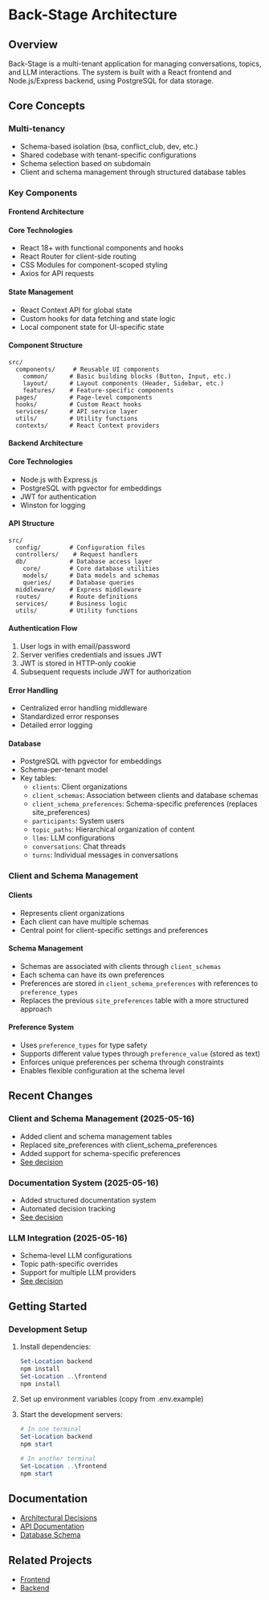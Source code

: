 # Back-Stage Architecture

## Overview
Back-Stage is a multi-tenant application for managing conversations, topics, and LLM interactions. The system is built with a React frontend and Node.js/Express backend, using PostgreSQL for data storage.

## Core Concepts

### Multi-tenancy
- Schema-based isolation (bsa, conflict_club, dev, etc.)
- Shared codebase with tenant-specific configurations
- Schema selection based on subdomain
- Client and schema management through structured database tables

### Key Components

#### Frontend Architecture

#### Core Technologies
- React 18+ with functional components and hooks
- React Router for client-side routing
- CSS Modules for component-scoped styling
- Axios for API requests

#### State Management
- React Context API for global state
- Custom hooks for data fetching and state logic
- Local component state for UI-specific state

#### Component Structure
```
src/
  components/     # Reusable UI components
    common/      # Basic building blocks (Button, Input, etc.)
    layout/      # Layout components (Header, Sidebar, etc.)
    features/    # Feature-specific components
  pages/         # Page-level components
  hooks/         # Custom React hooks
  services/      # API service layer
  utils/         # Utility functions
  contexts/      # React Context providers
```

#### Backend Architecture

#### Core Technologies
- Node.js with Express.js
- PostgreSQL with pgvector for embeddings
- JWT for authentication
- Winston for logging

#### API Structure
```
src/
  config/        # Configuration files
  controllers/    # Request handlers
  db/            # Database access layer
    core/        # Core database utilities
    models/      # Data models and schemas
    queries/     # Database queries
  middleware/    # Express middleware
  routes/        # Route definitions
  services/      # Business logic
  utils/         # Utility functions
```

#### Authentication Flow
1. User logs in with email/password
2. Server verifies credentials and issues JWT
3. JWT is stored in HTTP-only cookie
4. Subsequent requests include JWT for authorization

#### Error Handling
- Centralized error handling middleware
- Standardized error responses
- Detailed error logging

#### Database
- PostgreSQL with pgvector for embeddings
- Schema-per-tenant model
- Key tables:
  - `clients`: Client organizations
  - `client_schemas`: Association between clients and database schemas
  - `client_schema_preferences`: Schema-specific preferences (replaces site_preferences)
  - `participants`: System users
  - `topic_paths`: Hierarchical organization of content
  - `llms`: LLM configurations
  - `conversations`: Chat threads
  - `turns`: Individual messages in conversations

### Client and Schema Management

#### Clients
- Represents client organizations
- Each client can have multiple schemas
- Central point for client-specific settings and preferences

#### Schema Management
- Schemas are associated with clients through `client_schemas`
- Each schema can have its own preferences
- Preferences are stored in `client_schema_preferences` with references to `preference_types`
- Replaces the previous `site_preferences` table with a more structured approach

#### Preference System
- Uses `preference_types` for type safety
- Supports different value types through `preference_value` (stored as text)
- Enforces unique preferences per schema through constraints
- Enables flexible configuration at the schema level

## Recent Changes

### Client and Schema Management (2025-05-16)
- Added client and schema management tables
- Replaced site_preferences with client_schema_preferences
- Added support for schema-specific preferences
- [See decision](./decisions/2025-05-16-client-and-schema-management.md)

### Documentation System (2025-05-16)
- Added structured documentation system
- Automated decision tracking
- [See decision](./decisions/2025-05-16-documentation-structure.md)

### LLM Integration (2025-05-16)
- Schema-level LLM configurations
- Topic path-specific overrides
- Support for multiple LLM providers
- [See decision](./decisions/2025-05-16-llm-preference-hierarchy.md)

## Getting Started

### Development Setup
1. Install dependencies:
   ```powershell
   Set-Location backend
   npm install
   Set-Location ..\frontend
   npm install
   ```

2. Set up environment variables (copy from .env.example)

3. Start the development servers:
   ```powershell
   # In one terminal
   Set-Location backend
   npm start
   
   # In another terminal
   Set-Location ..\frontend
   npm start
   ```

## Documentation
- [Architectural Decisions](./decisions/README.md)
- [API Documentation](./api/README.md)
- [Database Schema](../neon_schema.sql)

## Related Projects
- [Frontend](../frontend/README.md)
- [Backend](../backend/README.md)
